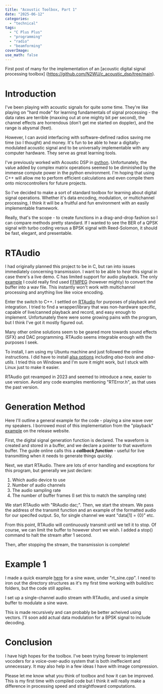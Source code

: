 ```yaml
---
title: "Acoustic Toolbox, Part 1"
date: "2025-06-12"
categories:
  - "technical"
tags:
  - "C Plus Plus"
  - "programming"
  - "radio"
  - "beamforming"
coverImage:
use_math: false
---
```


First post of many for the implementation of an [acoustic digital signal processing toolbox] (https://github.com/N2WU/c_acoustic_dsp/tree/main).

# Introduction

I've been playing with acoustic signals for quite some time. They're like playing on "hard mode" for learning fundamentals of signal processing - the data rates are terrible (maxxing out at one mighty bit per second), the channel effects are horrendous (don't get me started on doppler), and the range is abysmal (feet). 

However, I can avoid interfacing with software-defined radios saving me time (so I thought) and money. It's fun to be able to hear a digitally-modulated acoustic signal and to be universally implementable with any computer hardware. They serve as great learning tools.

I've previously worked with Acoustic DSP in [python](https://github.com/N2WU/sc-adaptive-beamforming). Unfortunately, the value added by complex matrix operations seemed to be diminished by the immense compute power in the python environment. I'm hoping that using C++ will allow me to perform efficient calculations and even compile them onto microcontrollers for future projects.

So I've decided to make a sort of standard toolbox for learning about digital signal operations. Whether it's data encoding, modulation, or multichannel processing, I think it will be a fruitful and fun environment with an easily implementable framework.

Really, that's the scope - to create functions in a drag-and-drop fashion so I can compare methods pretty standard. If I wanted to see the BER of a QPSK signal with turbo coding versus a BPSK signal with Reed-Solomon, it should be fast, elegant, and presentable.

# RTAudio

I had originally planned this project to be in C, but ran into issues immediately concerning transmission. I want to be able to _hear_ this signal in case there's a live demo. C has limited support for audio playback. The only [example](https://batchloaf.wordpress.com/2017/02/10/a-simple-way-to-read-and-write-audio-and-video-files-in-c-using-ffmpeg/) I could really find used [FFMPEG](https://ffmpeg.org/) (however mighty) to convert the buffer into a wav file. This instantly won't work with multichannel processing and anything live like voice encoding. 

Enter the switch to C++. I settled on [RTAudio](https://www.music.mcgill.ca/~gary/rtaudio/) for purposes of playback and integration. I tried to find a wrapper/library that was non-hardware specific, capable of live/canned playback and record, and easy enough to implement. Unfortunately there were some growing pains with the program, but I think I've got it mostly figured out.

Many other online solutions seem to be geared more towards sound effects (SFX) and DAC programming. RTAudio seems integrable enough with the purposes I seek.

To install, I am using my Ubuntu machine and just followed the online instructions. I did have to install [alsa options](https://wiki.archlinux.org/title/Advanced_Linux_Sound_Architecture) including _alsa-tools_ and _alsa-utils_. I tried this on Windows and I'm sure it might work, but I stuck with Linux just to make it easier.

RTAudio got revamped in 2023 and seemed to introduce a new, easier to use version. Avoid any code examples mentioning "RTError.h", as that uses the past version.

# Generation Method

Here I'll outline a general example for the code - playing a sine wave over my speakers. I borrowed most of this implementation from the "playback" [example](https://www.music.mcgill.ca/~gary/rtaudio/playback.html) on the release website.

First, the digital signal generation function is declared. The waveform is created and stored in a buffer, and we declare a pointer to that waveform buffer. The guide online calls this a ***callback function*** - useful for live transmitting when it needs to generate things quickly.

Next, we start RTAudio. There are lots of error handling and exceptions for this program, but generally we just declare:

1. Which audio device to use
2. Number of audio channels
3. The audio sampling rate
4. The number of buffer frames (I set this to match the sampling rate)

We start RTAudio with "RtAudio dac;". Then, we start the stream. We pass the address of the transmit function and an example of the formatted audio for our specifed output. So, for single channel we want "data[1] = {0}" etc.

From this point, RTAudio will continuously transmit until we tell it to stop. Of course, we can limit the buffer to however short we wish. I added a stop() command to halt the stream after 1 second.

Then, after stopping the stream, the transmission is complete!

# Example 1

I made a quick example [here](https://github.com/N2WU/c_acoustic_dsp/tree/main/cpp_files) for a sine wave, under "rt_sine.cpp". I need to iron out the directory structures as it's my first time working with build/src folders, but the code still applies.

I set up a single-channel audio stream with RTAudio, and used a simple buffer to modulate a sine wave. 

This is made recursively and can probably be better acheived using vectors. I'll soon add actual data modulation for a BPSK signal to include decoding. 

# Conclusion

I have high hopes for the toolbox. I've been trying forever to implement vocoders for a voice-over-audio system that is both ineffecient and unnecessary. It may also help in a few ideas I have with image compression.

Please let me know what you think of toolbox and how it can be improved. This is my first time with compiled code but I think it will really make a difference in processing speed and straightfoward computations.
